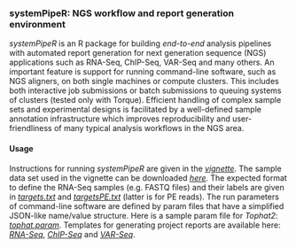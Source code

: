 ### systemPipeR: NGS workflow and report generation environment 

_systemPipeR_ is an R package for building *end-to-end* analysis pipelines with
automated report generation for next generation sequence (NGS) applications
such as RNA-Seq, ChIP-Seq, VAR-Seq and many others. An important feature is
support for running command-line software, such as NGS aligners, on both single
machines or compute clusters. This includes both interactive job submissions or
batch submissions to queuing systems of clusters (tested only with Torque).
Efficient handling of complex sample sets and experimental designs is
facilitated by a well-defined sample annotation infrastructure which improves
reproducibility and user-friendliness of many typical analysis workflows in the
NGS area.


#### Usage
Instructions for running _systemPipeR_ are given in the
[_vignette_](https://github.com/tgirke/systemPipeR/blob/master/vignettes/systemPipeR.pdf?raw=true).
The sample data set used in the vignette can be downloaded [_here_](http://biocluster.ucr.edu/~tgirke/projects/systemPipeR_test_data.zip). 
The expected format to define the RNA-Seq samples (e.g. FASTQ files) and their
labels are given in
[_targets.txt_](https://github.com/tgirke/systemPipeR/blob/master/inst/extdata/targets.txt)
and
[_targetsPE.txt_](https://github.com/tgirke/systemPipeR/blob/master/inst/extdata/targetsPE.txt)
(latter is for PE reads). 
The run parameters of command-line software are defined by param files that have a simplified
JSON-like name/value structure. Here is a sample param file for _Tophat2_: [_tophat.param_](https://github.com/tgirke/systemPipeR/blob/master/inst/extdata/tophat.param). Templates for generating project reports are available here: 
[_RNA-Seq_](https://github.com/tgirke/systemPipeR/blob/master/vignettes/systemPipeRNAseq.pdf?raw=true), 
[_ChIP-Seq_](https://github.com/tgirke/systemPipeR/blob/master/vignettes/systemPipeChIPseq.pdf?raw=true) and
[_VAR-Seq_](https://github.com/tgirke/systemPipeR/blob/master/vignettes/systemPipeVARseq.pdf?raw=true).

